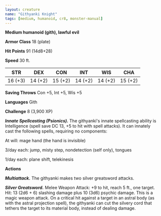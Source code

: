```yaml
---
layout: creature
name: "Githyanki Knight"
tags: [medium, humanoid, cr8, monster-manual]
---
```


**Medium humanoid (gith), lawful evil**

**Armor Class** 18 (plate)

**Hit Points** 91 (14d8+28)

**Speed** 30 ft.

|   STR   |   DEX   |   CON   |   INT   |   WIS   |   CHA   |
|:-----:|:-----:|:-----:|:-----:|:-----:|:-----:|
| 16 (+3) | 14 (+2) | 15 (+2) | 14 (+2) | 14 (+2) | 15 (+2) |

**Saving Throws** Con +5, Int +5, Wis +5

**Languages** Gith

**Challenge** 8 (3,900 XP)

***Innate Spellcasting (Psionics).*** The githyanki's innate spellcasting ability is Intelligence (spell save DC 13, +5 to hit with spell attacks). It can innately cast the following spells, requiring no components: 

At will: mage hand (the hand is invisible)

3/day each: jump, misty step, nondetection (self only), tongues

1/day each: plane shift, telekinesis

**Actions**

***Multiattack.*** The githyanki makes two silver greatsword attacks.

***Silver Greatsword.*** Melee Weapon Attack: +9 to hit, reach 5 ft., one target. Hit: 13 (2d6 + 6) slashing damage plus 10 (3d6) psychic damage. This is a magic weapon attack. On a critical hit against a target in an astral body (as with the astral projection spell), the githyanki can cut the silvery cord that tethers the target to its material body, instead of dealing damage.

